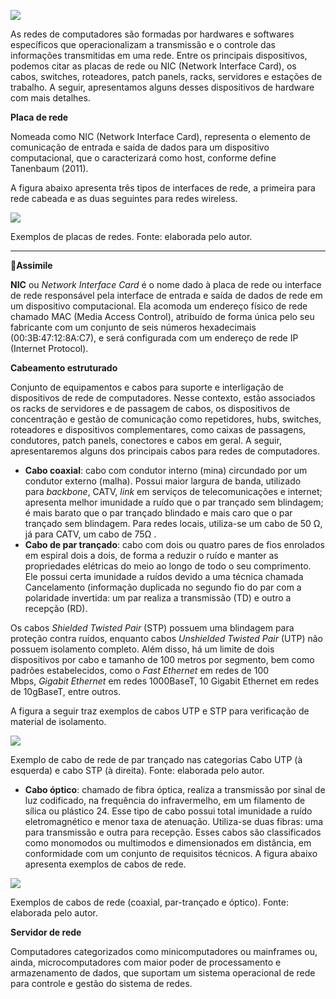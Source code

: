   

[![](https://ampli-images.s3.amazonaws.com/production/79b5671e-fa18-4514-9c75-c1f875c3f11f/original)](https://ampli-images.s3.amazonaws.com/production/79b5671e-fa18-4514-9c75-c1f875c3f11f/original)

As redes de computadores são formadas por hardwares e softwares específicos que operacionalizam a transmissão e o controle das informações transmitidas em uma rede. Entre os principais dispositivos, podemos citar as placas de rede ou NIC (Network Interface Card), os cabos, switches, roteadores, patch panels, racks, servidores e estações de trabalho. A seguir, apresentamos alguns desses dispositivos de hardware com mais detalhes.

**Placa de rede**

Nomeada como NIC (Network Interface Card), representa o elemento de comunicação de entrada e saída de dados para um dispositivo computacional, que o caracterizará como host, conforme define Tanenbaum (2011).

A figura abaixo apresenta três tipos de interfaces de rede, a primeira para rede cabeada e as duas seguintes para redes wireless.

[![](https://ampli-images.s3.amazonaws.com/production/1766a159-6ebe-4fc7-9ceb-50370ba131fc/original)](https://ampli-images.s3.amazonaws.com/production/1766a159-6ebe-4fc7-9ceb-50370ba131fc/original)

Exemplos de placas de redes. Fonte: elaborada pelo autor.

______

**🔁Assimile**

**NIC** ou _Network Interface Card_ é o nome dado à placa de rede ou interface de rede responsável pela interface de entrada e saída de dados de rede em um dispositivo computacional. Ela acomoda um endereço físico de rede chamado MAC (Media Access Control), atribuído de forma única pelo seu fabricante com um conjunto de seis números hexadecimais (00:3B:47:12:8A:C7), e será configurada com um endereço de rede IP (Internet Protocol).

**Cabeamento estruturado**

Conjunto de equipamentos e cabos para suporte e interligação de dispositivos de rede de computadores. Nesse contexto, estão associados os racks de servidores e de passagem de cabos, os dispositivos de concentração e gestão de comunicação como repetidores, hubs, switches, roteadores e dispositivos complementares, como caixas de passagens, condutores, patch panels, conectores e cabos em geral. A seguir, apresentaremos alguns dos principais cabos para redes de computadores.

- **Cabo coaxial**: cabo com condutor interno (mina) circundado por um condutor externo (malha). Possui maior largura de banda, utilizado para _backbone_, CATV, _link_ em serviços de telecomunicações e internet; apresenta melhor imunidade a ruído que o par trançado sem blindagem; é mais barato que o par trançado blindado e mais caro que o par trançado sem blindagem. Para redes locais, utiliza-se um cabo de 50 Ω, já para CATV, um cabo de 75Ω .
- **Cabo de par trançado**: cabo com dois ou quatro pares de fios enrolados em espiral dois a dois, de forma a reduzir o ruído e manter as propriedades elétricas do meio ao longo de todo o seu comprimento. Ele possui certa imunidade a ruídos devido a uma técnica chamada Cancelamento (informação duplicada no segundo fio do par com a polaridade invertida: um par realiza a transmissão (TD) e outro a recepção (RD).

Os cabos _Shielded Twisted Pair_ (STP) possuem uma blindagem para proteção contra ruídos, enquanto cabos _Unshielded Twisted Pair_ (UTP) não possuem isolamento completo. Além disso, há um limite de dois dispositivos por cabo e tamanho de 100 metros por segmento, bem como padrões estabelecidos, como o _Fast Ethernet_ em redes de 100 Mbps, _Gigabit Ethernet_ em redes 1000BaseT, 10 Gigabit Ethernet em redes de 10gBaseT, entre outros.

A figura a seguir traz exemplos de cabos UTP e STP para verificação de material de isolamento.

[![](https://ampli-images.s3.amazonaws.com/production/e4fe48a8-3e9a-4554-8ed2-d85382a803ea/original)](https://ampli-images.s3.amazonaws.com/production/e4fe48a8-3e9a-4554-8ed2-d85382a803ea/original)

Exemplo de cabo de rede de par trançado nas categorias Cabo UTP (à esquerda) e cabo STP (à direita). Fonte: elaborada pelo autor.

- **Cabo óptico**: chamado de fibra óptica, realiza a transmissão por sinal de luz codificado, na frequência do infravermelho, em um filamento de sílica ou plástico 24. Esse tipo de cabo possui total imunidade a ruído eletromagnético e menor taxa de atenuação. Utiliza-se duas fibras: uma para transmissão e outra para recepção. Esses cabos são classificados como monomodos ou multimodos e dimensionados em distância, em conformidade com um conjunto de requisitos técnicos. A figura abaixo apresenta exemplos de cabos de rede.

[![](https://ampli-images.s3.amazonaws.com/production/0913639a-6313-40a7-85d1-3642c8a5de5f/original)](https://ampli-images.s3.amazonaws.com/production/0913639a-6313-40a7-85d1-3642c8a5de5f/original)

Exemplos de cabos de rede (coaxial, par-trançado e óptico). Fonte: elaborada pelo autor.

**Servidor de rede**

Computadores categorizados como minicomputadores ou mainframes ou, ainda, microcomputadores com maior poder de processamento e armazenamento de dados, que suportam um sistema operacional de rede para controle e gestão do sistema de redes.